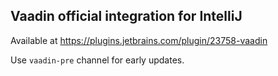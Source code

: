 ## Vaadin official integration for IntelliJ

Available at https://plugins.jetbrains.com/plugin/23758-vaadin

Use `vaadin-pre` channel for early updates.

